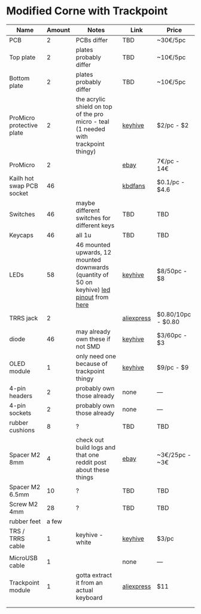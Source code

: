 # Modified Corne with Trackpoint



| Name                      | Amount | Notes                                                        | Link                                                         | Price                |
| ------------------------- | ------ | ------------------------------------------------------------ | ------------------------------------------------------------ | -------------------- |
| PCB                       | 2      | PCBs differ                                                  | TBD                                                          | ~30€/5pc             |
| Top plate                 | 2      | plates probably differ                                       | TBD                                                          | ~10€/5pc             |
| Bottom plate              | 2      | plates probably differ                                       | TBD                                                          | ~10€/5pc             |
| ProMicro protective plate | 2      | the acrylic shield on top of the pro micro - teal (1 needed with trackpoint thingy) | [keyhive](https://keyhive.xyz/shop/corne-helidox-oled-acrylic-covers) | \$2/pc - \$2         |
| ProMicro                  | 2      |                                                              | [ebay](https://www.ebay.de/itm/Arduino-Pro-Micro-5V-16MHz-Leonardo-ATMega32U4-32k-EntwicklungsBoard-microUSB/172093871231?hash=item281198147f:g:7TwAAOSw1T1cUxpT) | 7€/pc - 14€          |
| Kailh hot swap PCB socket | 46     |                                                              | [kbdfans](https://kbdfans.com/products/mechanical-keyboard-switches-kailh-pcb-socket) | $0.1/pc - \$4.6      |
| Switches                  | 46     | maybe different switches for different keys                  | TBD                                                          | TBD                  |
| Keycaps                   | 46     | all 1u                                                       | TBD                                                          | TBD                  |
| LEDs                      | 58     | 46 mounted upwards, 12 mounted downwards (quantity of 50 on keyhive) [led pinout](https://ae01.alicdn.com/kf/HTB1WQS4KpXXXXa5XFXXq6xXFXXX5/201454003/HTB1WQS4KpXXXXa5XFXXq6xXFXXX5.jpg?size=106416&height=656&width=956&hash=d87ab71d2a521b26c115103da501a6ed) from [here](https://www.aliexpress.com/item/32623583544.html) | [keyhive](https://keyhive.xyz/shop/cornehelidox-rgb-leds)    | \$8/50pc - \$8       |
| TRRS jack                 | 2      |                                                              | [aliexpress](https://www.aliexpress.com/item/33029465106.html) | \$0.80/10pc - \$0.80 |
| diode                     | 46     | may already own these if not SMD                             | [keyhive](https://keyhive.xyz/shop/diodes)                   | \$3/60pc - \$3       |
| OLED module               | 1      | only need one because of trackpoint thingy                   | [keyhive](https://keyhive.xyz/shop/corne-helidox-oleds)      | \$9/pc - \$9         |
| 4-pin headers             | 2      | probably own those already                                   | none                                                         | —                    |
| 4-pin sockets             | 2      | probably own those already                                   | none                                                         | —                    |
| rubber cushions           | 8      | ?                                                            | TBD                                                          | TBD                  |
| Spacer M2 8mm             | 4      | check out build logs and that one reddit post about these things | [ebay](https://www.ebay.de/itm/25-100pcs-Black-Plastic-Nylon-M2-M3-M4-Hex-Column-Standoff-Spacer-Phillips-Screw/303307496332?hash=item469e891b8c:g:bp8AAOSwUpxcr~G9) | ~3€/25pc - ~3€       |
| Spacer M2 6.5mm           | 10     | ?                                                            | TBD                                                          | TBD                  |
| Screw M2 4mm              | 28     | ?                                                            | TBD                                                          | TBD                  |
| rubber feet               | a few  |                                                              |                                                              |                      |
| TRS / TRRS cable          | 1      | keyhive - white                                              | [keyhive](https://keyhive.xyz/shop/trrs-cable)               | $3/pc                |
|                           |        |                                                              |                                                              |                      |
| MicroUSB cable            | 1      |                                                              | none                                                         | —                    |
| Trackpoint module         | 1      | gotta extract it from an actual keyboard                     | [aliexpress](https://www.aliexpress.com/item/32839727211.html) | \$11                 |
|                           |        |                                                              |                                                              |                      |
|                           |        |                                                              |                                                              |                      |


